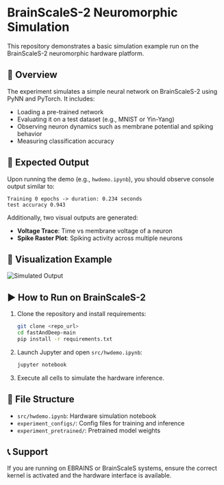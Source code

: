 # BrainScaleS-2 Neuromorphic Simulation

This repository demonstrates a basic simulation example run on the BrainScaleS-2 neuromorphic hardware platform.

## 📌 Overview

The experiment simulates a simple neural network on BrainScaleS-2 using PyNN and PyTorch. It includes:
- Loading a pre-trained network
- Evaluating it on a test dataset (e.g., MNIST or Yin-Yang)
- Observing neuron dynamics such as membrane potential and spiking behavior
- Measuring classification accuracy

## 🧪 Expected Output

Upon running the demo (e.g., `hwdemo.ipynb`), you should observe console output similar to:

```
Training 0 epochs -> duration: 0.234 seconds
test accuracy 0.943
```

Additionally, two visual outputs are generated:
- **Voltage Trace**: Time vs membrane voltage of a neuron
- **Spike Raster Plot**: Spiking activity across multiple neurons

## 🧠 Visualization Example

![Simulated Output](brainscales_sim_output.png)

## ▶️ How to Run on BrainScaleS-2

1. Clone the repository and install requirements:
   ```bash
   git clone <repo_url>
   cd fastAndDeep-main
   pip install -r requirements.txt
   ```

2. Launch Jupyter and open `src/hwdemo.ipynb`:
   ```bash
   jupyter notebook
   ```

3. Execute all cells to simulate the hardware inference.

## 📂 File Structure

- `src/hwdemo.ipynb`: Hardware simulation notebook
- `experiment_configs/`: Config files for training and inference
- `experiment_pretrained/`: Pretrained model weights

## 📞 Support

If you are running on EBRAINS or BrainScaleS systems, ensure the correct kernel is activated and the hardware interface is available.
